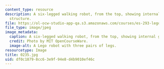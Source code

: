 ```yaml
---
content_type: resource
description: A six-legged walking robot, from the top, showing internal gears and
  structure.
file: https://ol-ocw-studio-app-qa.s3.amazonaws.com/courses/es-293-lego-robotics-spring-2007/df0c18798cc63e9f94e8d4b9010ef46c_0235.jpg
file_type: image/jpeg
image_metadata:
  caption: A six-legged walking robot, from the top, showing internal gears and structure.
  credit: Photo by MIT OpenCourseWare.
  image-alt: A Lego robot with three pairs of legs.
resourcetype: Image
title: 0235.jpg
uid: df0c1879-8cc6-3e9f-94e8-d4b9010ef46c
---
```

